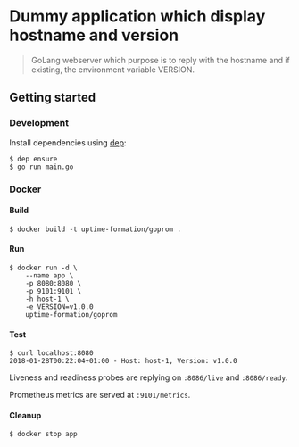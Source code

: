 Dummy application which display hostname and version
====================================================

> GoLang webserver which purpose is to reply with the hostname and if existing, the environment variable VERSION.

## Getting started

### Development

Install dependencies using [dep](https://github.com/golang/dep):

```
$ dep ensure
$ go run main.go
```

### Docker

#### Build

```
$ docker build -t uptime-formation/goprom .
```

#### Run

```
$ docker run -d \
    --name app \
    -p 8080:8080 \
    -p 9101:9101 \
    -h host-1 \
    -e VERSION=v1.0.0
    uptime-formation/goprom
```

#### Test

```
$ curl localhost:8080
2018-01-28T00:22:04+01:00 - Host: host-1, Version: v1.0.0
```

Liveness and readiness probes are replying on `:8086/live` and `:8086/ready`.

Prometheus metrics are served at `:9101/metrics`.

#### Cleanup

```
$ docker stop app
```
